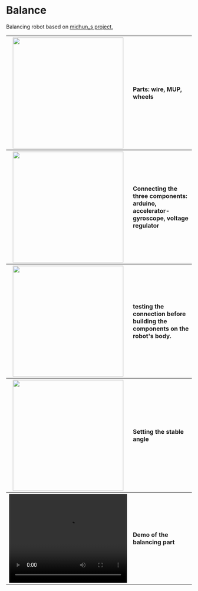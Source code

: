 <link rel="stylesheet" href="styles.css">

# Balance
Balancing robot based on <a href="https://www.instructables.com/Arduino-Self-Balancing-Robot-1/" target="_blank">midhun_s project.</a>

<table>
  <tr>
    <th><img class="image" src = "img/parts.png" width =300></th>
    <th><p align="left"> Parts: wire, MUP, wheels </p></th>
  </tr>
  
  <tr>
    <th><img src = "img/gyro.png" width=300></th>
    <th><p align="left">Connecting the three components: arduino,
      accelerator-gyroscope, voltage regulator</p></th>
  </tr>
  
  <tr>
    <th><img src = "img/test.png" width=300></th>
    <th><p align="left">testing the connection before building the components on the robot's body.</p></th>
  </tr>
  
  <tr>
    <th><img src = "img/integ.png" width=300></th>
    <th><p align="left">Setting the stable angle</p></th>
  </tr>
  
  <tr>
    <th><video width="320" height="240" controls>
        <source src="img/demo.mov" type="video/mp4">
        </video></th>
    <th><p align="left">Demo of the balancing part</p></th>
  </tr>
   
</table>


